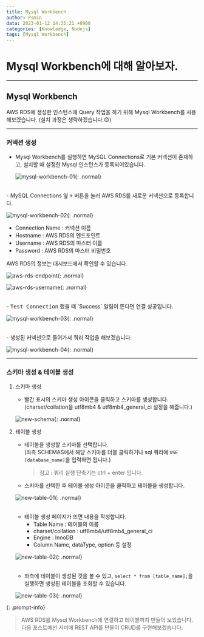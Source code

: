 ```yaml
---
title: Mysql Workbench
author: Psmin
data: 2023-01-12 14:35:21 +0900
categories: [Knowledge, Nodejs]
tags: [Mysql Workbench]
---
```


# Mysql Workbench에 대해 알아보자.

---

## Mysql Workbench

AWS RDS에 생성한 인스턴스에 Query 작업을 하기 위해 Mysql Workbench를 사용해보겠습니다.
(설치 과정은 생략하겠습니다.😊)

---

### 커넥션 생성

- Mysql Workbench를 실행하면 MySQL Connections로 기본 커넥션이 존재하고, 설치할 때 설정한 Mysql 인스턴스가 등록되어있습니다.

  ![mysql-workbench-01](/assets/img/mysql-workbench-01.png){: .normal}

<br/>
- MySQL Connections 옆 <kbd>+</kbd> 버튼을 눌러 AWS RDS를 새로운 커넥션으로 등록합니다.

![mysql-workbench-02](/assets/img/mysql-workbench-02.png){: .normal}

- Connection Name : 커넥션 이름
- Hostname : AWS RDS의 엔드포인트
- Username : AWS RDS의 마스터 이름
- Password : AWS RDS의 마스터 비밀번호

AWS RDS의 정보는 대시보드에서 확인할 수 있습니다.

![aws-rds-endpoint](/assets/img/aws-rds-endpoint.png){: .normal}

![aws-rds-username](/assets/img/aws-rds-username.png){: .normal}

<br/>
- <kbd>Test Connection</kbd> 했을 때 `Success` 알림이 뜬다면 연결 성공입니다.

![mysql-workbench-03](/assets/img/mysql-workbench-03.png){: .normal}

<br/>
- 생성된 커넥션으로 들어가서 쿼리 작업을 해보겠습니다.

![mysql-workbench-04](/assets/img/mysql-workbench-04.png){: .normal}

---

### 스키마 생성 & 테이블 생성

1. 스키마 생성

   - 빨간 표시의 스키마 생성 아이콘을 클릭하고 스키마를 생성합니다.  
      (charset/collation을 utf8mb4 & utf8mb4_general_ci 설정을 해줍니다.)

   ![new-schema](/assets/img/new-schema.png){: .normal}

2. 테이블 생성

   - 테이블을 생성할 스키마를 선택합니다.  
     (좌측 SCHEMAS에서 해당 스키마를 더블 클릭하거나 sql 쿼리에 `USE [database_name]`을 입력하면 됩니다.)

     > 참고 : 쿼리 실행 단축기는 ctrl + enter 입니다.

   - 스키마를 선택한 후 테이블 생성 아이콘을 클릭하고 테이블을 생성합니다.

   ![new-table-01](/assets/img/new-table-01.png){: .normal}

   </br>

   - 테이블 생성 페이지가 뜨면 내용을 작성합니다.
     - Table Name : 테이블의 이름
     - charset/collation : utf8mb4/utf8mb4_general_ci
     - Engine : InnoDB
     - Column Name, dataType, option 등 설정

   ![new-table-02](/assets/img/new-table-02.png){: .normal}

   </br>

   - 좌측에 테이블이 생성된 것을 볼 수 있고, `select * from [table_name];`을 실행하면 생성된 테이블을 조회할 수 있습니다.

   ![new-table-03](/assets/img/new-table-03.png){: .normal}

{: .prompt-info}

> AWS RDS를 Mysql Workbench에 연결하고 테이블까지 만들어 보았습니다.  
> 다음 포스트에선 서버에 REST API를 만들어 CRUD를 구현해보겠습니다.
